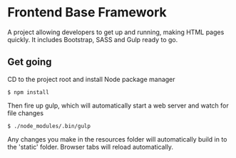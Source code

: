 # Frontend Base Framework

A project allowing developers to get up and running, making HTML pages quickly.
It includes Bootstrap, SASS and Gulp ready to go.

## Get going

CD to the project root and install Node package manager 

``
$ npm install
``

Then fire up gulp, which will automatically start a web server and watch for file changes

``
$ ./node_modules/.bin/gulp 
``

Any changes you make in the resources folder will automatically build in to the 'static' folder. Browser tabs will reload automatically.